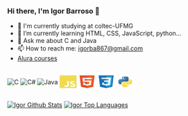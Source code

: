### Hi there, I'm Igor Barroso 👋

- 🔭 I'm currently studying at coltec-UFMG
- 🌱 I’m currently learning HTML, CSS, JavaScript, python...
- 💬 Ask me about C and Java
- 📫 How to reach me: igorba867@gmail.com
- <a href="https://cursos.alura.com.br/user/igorba867/fullCertificate/6eae8eb7737e6b9bdc12ff98d20f6ae6" target="_blank">Alura courses</a>

<div style="display: inline_block"><br>
  <img align="center" alt="C" height="30" width="40" src="https://cdn.jsdelivr.net/gh/devicons/devicon/icons/c/c-original.svg" />
  <img align="center" alt="C#" height="30" width="40" src="https://cdn.jsdelivr.net/gh/devicons/devicon/icons/csharp/csharp-original.svg" />
  <img align="center" alt="Java" height="30" width="40" src="https://cdn.jsdelivr.net/gh/devicons/devicon/icons/java/java-original.svg" />
  <img align="center" alt="JavaScript" height="30" width="40" src="https://raw.githubusercontent.com/devicons/devicon/master/icons/javascript/javascript-plain.svg">
  <img align="center" alt="HTML" height="30" width="40" src="https://raw.githubusercontent.com/devicons/devicon/master/icons/html5/html5-original.svg">
  <img align="center" alt="CSS" height="30" width="40" src="https://raw.githubusercontent.com/devicons/devicon/master/icons/css3/css3-original.svg">
  <img align="center" alt="Python" height="30" width="40" src="https://raw.githubusercontent.com/devicons/devicon/master/icons/python/python-original.svg">
</div>

## 
<a href="https://github.com/IgorBarrosoAlmeida"><img alt="Igor Github Stats" height="180em" src="https://github-readme-stats.vercel.app/api?username=igorbarrosoalmeida&show_icons=true&theme=radical" /></a>
<a href="https://github.com/IgorBarrosoAlmeida"><img alt="Igor Top Languages" height="180em" src="https://github-readme-stats.vercel.app/api/top-langs/?username=igorbarrosoalmeida&layout=compact&theme=radical&langs_count=8" /></a>

<!--
<a href="https://github.com/IgorBarrosoAlmeida"><img alt="Igor Top Languages" height="180em" src="https://github-readme-stats.vercel.app/api/top-langs/?username=igorbarrosoalmeida&langs_count=8&count_private=true&layout=compact&theme=react&hide_border=true&bg_color=0D1115" /></a>
![Anurag's GitHub stats](https://github-readme-stats.vercel.app/api?username=igorbarrosoalmeida&show_icons=true&theme=radical)
[![Top Langs](https://github-readme-stats.vercel.app/api/top-langs/?username=igorbarrosoalmeida&layout=compact&theme=radical&langs_count=8)](https://github.com/IgorBarrosoAlmeida)
-->
